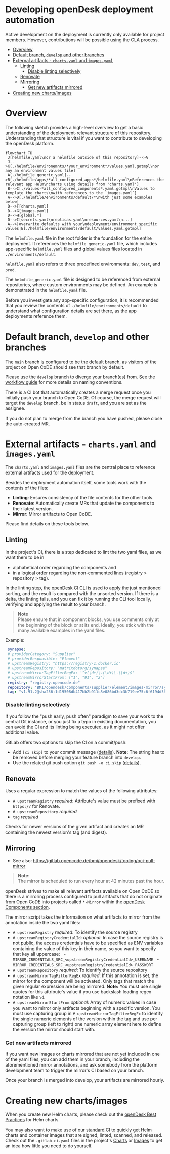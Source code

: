 <!--
SPDX-FileCopyrightText: 2024 Bundesministerium des Innern und für Heimat, PG ZenDiS "Projektgruppe für Aufbau ZenDiS"
SPDX-FileCopyrightText: 2024 Zentrum für Digitale Souveränität der Öffentlichen Verwaltung (ZenDiS) GmbH
SPDX-License-Identifier: Apache-2.0
-->

<h1>Developing openDesk deployment automation</h1>

Active development on the deployment is currently only available for project members.
However, contributions will be possible using the CLA process.

* [Overview](#overview)
* [Default branch, `develop` and other branches](#default-branch-develop-and-other-branches)
* [External artifacts - `charts.yaml` and `images.yaml`](#external-artifacts---chartsyaml-and-imagesyaml)
  * [Linting](#linting)
    * [Disable linting selectively](#disable-linting-selectively)
  * [Renovate](#renovate)
  * [Mirroring](#mirroring)
    * [Get new artifacts mirrored](#get-new-artifacts-mirrored)
* [Creating new charts/images](#creating-new-chartsimages)

# Overview

The following sketch provides a high-level overview to get a basic understanding of the deployment-relevant
structure of this repository. Understanding that structure is vital if you want to contribute to
developing the openDesk platform.

```mermaid
flowchart TD
 J[helmfile.yaml\nor a helmfile outside of this repository]-->A
 J-->K[./helmfile/environemnts/*your_environment*/values.yaml.gotmpl\nor any an environment values file]
 A[./helmfile_generic.yaml]-->B[./helmfile/apps/*all_configured_apps*/helmfile.yaml\nReferences the relevant app Helm\ncharts using details from 'charts.yaml']
 B-->C[./values-*all_configured_components*.yaml.gotmpl\nValues to template the charts\nwith references to the `images.yaml`]
 A-->D[./helmfile/environments/default/*\nwith just some examples below]
 D-->F[charts.yaml]
 D-->G[images.yaml]
 D-->H[global.*]
 D-->I[secrets.yaml\nreplicas.yaml\nresources.yaml\n...]
 A-->|overwrite defaults with your\ndeployment/environment specific values|E[./helmfile/environments/default/values.yaml.gotmpl]
```

The `helmfile.yaml` file in the root folder is the foundation
for the entire deployment. It references the `helmfile_generic.yaml`
file, which includes app-specific `helmfile.yaml` files and
global values files located in `./environments/default`.

`helmfile.yaml` also refers to three predefined environments: `dev`,
`test`, and `prod`.

The `helmfile_generic.yaml` file is designed to be referenced from
external repositories, where custom environments may be defined. An
example is demonstrated in the `helmfile.yaml` file.

Before you investigate any app-specific configuration, it is recommended that you review the contents of `./helmfile/environments/default` to understand what configuration details are set there, as the app deployments reference them.

# Default branch, `develop` and other branches

The `main` branch is configured to be the default branch, as visitors of the project on Open CoDE should see that
branch by default.

Please use the `develop` branch to diverge your branch(es) from. See the [workflow guide](./workflow.md)
for more details on naming conventions.

There is a CI bot that automatically creates a merge request once you initially push your branch to Open CoDE.
Of course, the merge request will target the `develop` branch, be in status `draft`, and you are set as the assignee.

If you do not plan to merge from the branch you have pushed, please close the auto-created MR.

# External artifacts - `charts.yaml` and `images.yaml`

The `charts.yaml` and `images.yaml` files are the central place to reference external artifacts used for the deployment.

Besides the deployment automation itself, some tools work with the contents of the files:

- **Linting**: Ensures consistency of the file contents for the other tools.
- **Renovate**: Automatically create MRs that update the components to their latest version.
- **Mirror**: Mirror artifacts to Open CoDE.

Please find details on these tools below.

## Linting

In the project's CI, there is a step dedicated to lint the two yaml files, as we want them to be in
- alphabetical order regarding the components and
- in a logical order regarding the non-commented lines (registry > repository > tag).

In the linting step, the [openDesk CI CLI](https://gitlab.opencode.de/bmi/opendesk/tooling/opendesk-ci-cli) is used to apply the
just mentioned sorting, and the result is compared with the unsorted version. If there is a delta, the linting fails, and you can fix it by running the CLI tool locally, verifying and applying the result to your branch.

> **Note**<br>
> Please ensure that in component blocks, you use comments only at the beginning of the block or at its end. Ideally, you stick
with the many available examples in the yaml files.

Example:
```yaml
 synapse:
 # providerCategory: "Supplier"
 # providerResponsible: "Element"
 # upstreamRegistry: "https://registry-1.docker.io"
 # upstreamRepository: "matrixdotorg/synapse"
 # upstreamMirrorTagFilterRegEx: '^v(\d+)\.(\d+)\.(\d+)$'
 # upstreamMirrorStartFrom: ["1", "91", "2"]
 registry: "registry.opencode.de"
 repository: "BMI/opendesk/components/supplier/element/images-mirror/synapse"
 tag: "v1.91.2@sha256:1d19508db417bb2b911c8e086bd3dc3b719ee75c6f6194d58af59b4c32b11322"
```

### Disable linting selectively

If you follow the "push early, push often" paradigm to save your work to the central Git instance, or you just fix a typo in
existing documentation, you can avoid the CI and its linting being executed, as it might not offer additional value.

GitLab offers two options to skip the CI on a commit/push:
- Add `[ci skip]` to your commit message ([details](https://docs.gitlab.com/ee/ci/pipelines/#skip-a-pipeline)).
**Note:** The string has to be removed before merging your feature branch into `develop`.
- Use the related git push option `git push -o ci.skip` ([details](https://docs.gitlab.com/ee/user/project/push_options.html#push-options-for-gitlab-cicd)).

## Renovate

Uses a regular expression to match the values of the following attributes:

- `# upstreamRegistry` *required*: Attribute's value must be prefixed with `https://` for Renovate.
- `# upstreamRepository` *required*
- `tag` *required*

Checks for newer versions of the given artifact and creates an MR containing the newest version's tag (and digest).

## Mirroring

- See also: https://gitlab.opencode.de/bmi/opendesk/tooling/oci-pull-mirror

> **Note:**<br>
> The mirror is scheduled to run every hour at 42 minutes past the hour.

openDesk strives to make all relevant artifacts available on Open CoDE so there is a mirroring process
configured to pull artifacts that do not originate from Open CoDE into projects called `*-Mirror` within the
[openDesk Components section](https://gitlab.opencode.de/bmi/opendesk/components).

The mirror script takes the information on what artifacts to mirror from the annotation inside the two yaml files:
- `# upstreamRegistry` *required*: To identify the source registry
- `# upstreamRegistryCredentialId`: *optional*: In case the source registry is not public, the access credentials have to be specified as ENV variables containing the value of this key in their name, so you want to specify that key all uppercase:
  - `MIRROR_CREDENTIALS_SRC_<upstreamRegistryCredentialId>_USERNAME`
  - `MIRROR_CREDENTIALS_SRC_<upstreamRegistryCredentialId>_PASSWORT`
- `# upstreamRepository` *required*: To identify the source repository
- `# upstreamMirrorTagFilterRegEx` *required*: If this annotation is set, the mirror for the component will be activated. Only tags that match the given regular expression are being mirrored. **Note:** You must use single quotes for this attribute's value if you use backslash leading regex notation like `\d`.
- `# upstreamMirrorStartFrom` *optional*: Array of numeric values in case you want to mirror only artifacts beginning with a specific version. You must use capturing group
 in `# upstreamMirrorTagFilterRegEx` to identify the single numeric elements of the version within the tag and use per capturing group (left to right) one numeric array
 element here to define the version the mirror should start with.

### Get new artifacts mirrored

If you want new images or charts mirrored that are not yet included in one of the yaml files, you can add them in your branch, including the aforementioned mirror annotations, and ask somebody from the platform development team to trigger the mirror's CI based on your branch.

Once your branch is merged into develop, your artifacts are mirrored hourly.

# Creating new charts/images

When you create new Helm charts, please check out the
[openDesk Best Practices](https://gitlab.opencode.de/bmi/opendesk/components/platform-development/charts/opendesk-best-practises)
for Helm charts.

You may also want to make use of our [standard CI](https://gitlab.opencode.de/bmi/opendesk/tooling/gitlab-config) to
quickly get Helm charts and container images that are signed, linted, scanned, and released.
Check out the `.gitlab-ci.yaml` files in the project's [Charts](https://gitlab.opencode.de/bmi/opendesk/components/platform-development/charts) or [Images](https://gitlab.opencode.de/bmi/opendesk/components/platform-development/images) to get an idea how little you need to do yourself.
